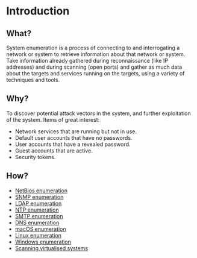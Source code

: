 # Introduction

## What?

System enumeration is a process of connecting to and interrogating a network or system to retrieve information about that network or system. Take information already gathered during reconnaissance (like IP addresses) and during scanning (open ports) and gather as much data about the targets and services running on the targets, using a variety of techniques and tools.

## Why?

To discover potential attack vectors in the system, and further exploitation of the system. Items of great interest:

* Network services that are running but not in use.
* Default user accounts that have no passwords.
* User accounts that have a revealed password.
* Guest accounts that are active.
* Security tokens.

## How?

* [NetBios enumeration](netbios.md)
* [SNMP enumeration](snmp.md)
* [LDAP enumeration](ldap.md)
* [NTP enumeration](ntp.md)
* [SMTP enumeration](smtp.md)
* [DNS enumeration](dns.md)
* [macOS enumeration](macos.md)
* [Linux enumeration](linux.md)
* [Windows enumeration](windows.md)
* [Scanning virtualised systems](virtual.md)
